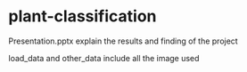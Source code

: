 # plant-classification
Presentation.pptx explain the results and finding of the project

load_data and other_data include all the image used
